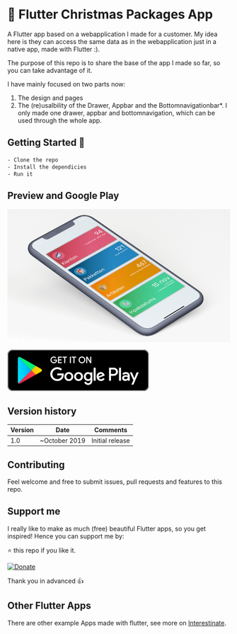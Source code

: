 # 🎁 Flutter Christmas Packages App

A Flutter app based on a webapplication I made for a customer. My idea here is they can access the same data as in the webapplication just in a native app, made with Flutter :).

The purpose of this repo is to share the base of the app I made so far, so you can take advantage of it.

I have mainly focused on two parts now:
1. The design and pages
2. The (re)usalbility of the Drawer, Appbar and the Bottomnavigationbar*. I only made one drawer, appbar and bottomnavigation, which can be used through the whole app.

## Getting Started 🚀

```shell
- Clone the repo
- Install the dependicies
- Run it
```

## Preview and Google Play

![App preview](doc/AppPreview.gif)

[![Get it on Google Play](doc/google-play-badge.png)](https://play.google.com/store/apps/details?id=com.interestinate.flutter_package_manager)

## Version history

| Version |       Date         |             Comments             |
| ------- | ------------------ | -------------------------------- |
| 1.0     | ~October 2019    | Initial release                  |

## Contributing

Feel welcome and free to submit issues, pull requests and features to this repo.

## Support me

I really like to make as much (free) beautiful Flutter apps, so you get inspired!
Hence you can support me by:

⭐️ this repo if you like it.

[![Donate](https://img.shields.io/badge/Donate-PayPal-green.svg)](https://paypal.me/jwalhout?locale.x=nl_NL)

Thank you in advanced 👍

## Other Flutter Apps

There are other example Apps made with flutter, see more on [Interestinate](https://interestinate.com).

